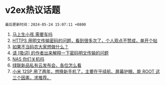 # v2ex热议话题

`最后更新时间：2024-05-24 15:07:11 +0800`

1. [马上生小孩,需要车吗](https://www.v2ex.com/t/1043282)
1. [HTTPS 用明文传输密码的问题，看到很多次了，个人观点不赞成，单开个帖](https://www.v2ex.com/t/1043386)
1. [如果不当码农大家想做什么？](https://www.v2ex.com/t/1043338)
1. [请 [吸词] 的作者出来解释一下密码明文传输的问题](https://www.v2ex.com/t/1043320)
1. [NAS 你们关机吗](https://www.v2ex.com/t/1043468)
1. [绿联新品私有云发布会，各位怎么看](https://www.v2ex.com/t/1043381)
1. [小米 12SP 用了两年，想换新手机了，主要在乎续航、屏幕护眼、能 ROOT 这三个因素，求推荐。](https://www.v2ex.com/t/1043432)


